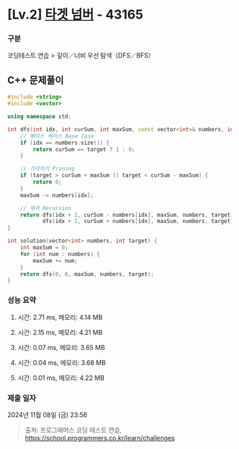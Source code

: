 # [Lv.2] [타겟 넘버](https://school.programmers.co.kr/learn/courses/30/lessons/43165?language=cpp) - 43165 

### 구분

코딩테스트 연습 > 깊이／너비 우선 탐색（DFS／BFS）

## C++ 문제풀이

```cpp
#include <string>
#include <vector>

using namespace std;

int dfs(int idx, int curSum, int maxSum, const vector<int>& numbers, int target) {
    // 베이스 케이스 Base Case
    if (idx == numbers.size()) {
        return curSum == target ? 1 : 0;
    }

    // 가지치기 Pruning
    if (target > curSum + maxSum || target < curSum - maxSum) {
        return 0;
    }
    maxSum -= numbers[idx];

    // 재귀 Recursion
    return dfs(idx + 1, curSum - numbers[idx], maxSum, numbers, target) +
           dfs(idx + 1, curSum + numbers[idx], maxSum, numbers, target);
}

int solution(vector<int> numbers, int target) {
    int maxSum = 0;
    for (int num : numbers) {
        maxSum += num;
    }
    return dfs(0, 0, maxSum, numbers, target);
}
```

### 성능 요약

1. 시간: 2.71 ms, 메모리: 4.14 MB

2. 시간: 2.15 ms, 메모리: 4.21 MB
3. 시간: 0.07 ms, 메모리: 3.65 MB
4. 시간: 0.04 ms, 메모리: 3.68 MB
5. 시간: 0.01 ms, 메모리: 4.22 MB

### 제출 일자

2024년 11월 08일 (금) 23:56

> 출처: 프로그래머스 코딩 테스트 연습, https://school.programmers.co.kr/learn/challenges